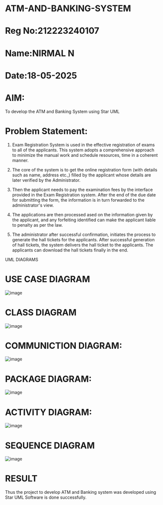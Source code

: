 # ATM-AND-BANKING-SYSTEM
# Reg No:212223240107
# Name:NIRMAL N
# Date:18-05-2025
# AIM:
To develop the ATM and Banking System using Star UML

# Problem Statement:
1. Exam Registration System is used in the effective registration of exams to all of the applicants. This system adopts a comprehensive approach to minimize the manual work and schedule resources, time in a coherent manner.

2. The core of the system is to get the online registration form (with details such as name, address etc.,) filled by the applicant whose details are later verified by the Administrator.

3. Then the applicant needs to pay the examination fees by the interface provided in the Exam Registration system. After the end of the due date for submitting the form, the information is in turn forwarded to the administrator's view.

4. The applications are then processed ased on the information given by the applicant, and any forfeiting identified can make the applicant liable to penalty as per the law.

5. The administrator after successful confirmation, initiates the process to generate the hall tickets for the applicants. After successful generation of hall tickets, the system delivers the hall ticket to the applicants. The applicants can download the hall tickets finally in the end.

UML DIAGRAMS

# USE CASE DIAGRAM
![image](https://github.com/user-attachments/assets/ef115462-a8f9-4e1a-9122-9cded7742893)
# CLASS DIAGRAM
![image](https://github.com/user-attachments/assets/97621ee3-01ca-4230-87d7-b335729016ca)
# COMMUNICTION DIAGRAM:
![image](https://github.com/user-attachments/assets/677cdefa-6a7d-486b-bb9a-f7e22508f8d5)
# PACKAGE DIAGRAM:
![image](https://github.com/user-attachments/assets/b6cffd5c-31c0-4be9-8419-025a6e13e849)
# ACTIVITY DIAGRAM:
![image](https://github.com/user-attachments/assets/e39aa597-70dc-40bf-9603-42b295360581)
# SEQUENCE DIAGRAM
![image](https://github.com/user-attachments/assets/605508ea-61cb-4fc5-9121-442502e07008)
# RESULT

Thus the project to develop ATM and Banking system was developed using Star UML Software is done successfully.
